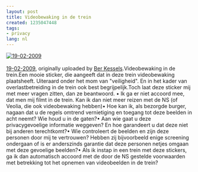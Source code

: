 ```yaml
---
layout: post
title: Videobewaking in de trein
created: 1235047448
tags:
- privacy
lang: nl
---
```

[![19-02-2009](http://farm4.static.flickr.com/3297/3292741192_518e8bae8d.jpg)](http://www.flickr.com/photos/bler/3292741192/ "flickr photo")<br /><br />
[19-02-2009](http://www.flickr.com/photos/bler/3292741192/), originally uploaded by [Ber Kessels](http://www.flickr.com/people/bler/).Videobewaking in de trein.Een mooie sticker, die aangeeft dat in deze trein videobewaking plaatsheeft. Uiteraard onder het mom van "veiligheid". En in het kader van overlastbetreiding in de trein ook best begrijpelijk.Toch laat deze sticker mij met meer vragen zitten, dan ze beantwoord. • Ik ga er niet accoord mee, dat men mij filmt in de trein. Kan ik dan niet meer reizen met de NS (of Veolia, die ook videobewaking hebben)• Hoe kan ik, als bezorgde burger, nagaan dat u de regels omtrend vernietiging en toegang tot deze beelden in acht neemt? Wie houd u in de gaten?• Aan wie gaat u deze privacygevoelige informatie weggeven? En hoe garandeert u dat deze niet bij anderen terechtkomt?• Wie controleert de beelden en zijn deze personen door mij te vertrouwen? Hebben zij bijvoorbeeld enige screening ondergaan of is er anderszinds garantie dat deze personen netjes omgaan met deze gevoelige beelden?• Als ik instap in een trein met deze stickers, ga ik dan automatisch accoord met de door de NS gestelde voorwaarden met betrekking tot het opnemen van videobeelden in de trein?
<!--break-->
